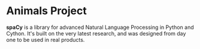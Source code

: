 # Animals Project

**spaCy** is a library for advanced Natural Language Processing in Python and Cython. It's built on the very latest research, and was designed from day one to be used in real products.